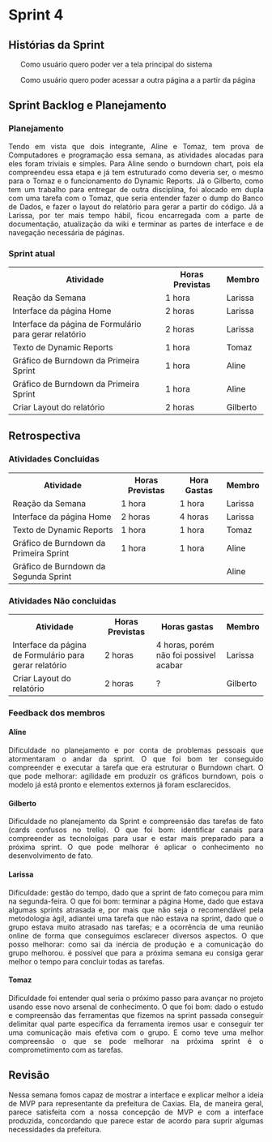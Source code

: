 <h1> Sprint 4 </h1>

<h2> Histórias da Sprint </h2>

<ul><p align="justify">Como usuário quero poder ver a tela principal do sistema</p></ul>
<ul> <p align="justify">Como usuário quero poder acessar a outra página a a partir da página</p></ul>

<h2> Sprint Backlog e Planejamento </h2>

<h3> Planejamento </h3>
<p align="justify">Tendo em vista que dois integrante, Aline e Tomaz, tem prova de Computadores e programação essa semana, as atividades alocadas para eles foram triviais e simples. Para Aline sendo o burndown chart, pois ela compreendeu essa etapa e já tem estruturado como deveria ser, o mesmo para o Tomaz e o funcionamento do Dynamic Reports. Já o Gilberto, como tem um trabalho para entregar de outra disciplina, foi alocado em dupla com uma tarefa com o Tomaz, que seria entender fazer o dump do Banco de Dados, e fazer o layout do relatório para gerar a partir do código.  Já a Larissa, por ter mais tempo hábil, ficou encarregada com a parte de documentação, atualização da wiki e terminar as partes de interface e de navegação necessária de páginas.</p>

<h3> Sprint atual </h3>
<table>
  <tr>
    <th> Atividade </th>
    <th> Horas Previstas </th>
    <th> Membro </th>
  </tr>
  <tr>
    <td> Reação da Semana </td>
    <td> 1 hora </td>
    <td> Larissa </td>
  </tr>
  <tr>
    <td> Interface da página Home </td>
    <td> 2 horas </td>
    <td> Larissa </td>
  </tr>
  <tr>
    <td> Interface da página de Formulário para gerar relatório </td>
    <td> 2 horas </td>
    <td> Larissa </td>
  </tr>
  <tr>
    <td> Texto de Dynamic Reports </td>
    <td> 1 hora </td>
    <td> Tomaz </td>
  </tr>
  <tr>
    <td> Gráfico de Burndown da Primeira Sprint </td>
    <td> 1 hora </td>
    <td> Aline </td>
  </tr>
  <tr>
    <td> Gráfico de Burndown da Primeira Sprint </td>
    <td> 1 hora </td>
    <td> Aline </td>
  </tr>
  <tr>
    <td> Criar Layout do relatório </td>
    <td> 2 horas </td>
    <td> Gilberto </td>
  </tr>
</table> 

<h2> Retrospectiva </h2>
<h3> Atividades Concluidas </h3>
<table>
  <tr>
    <th> Atividade </th>
    <th> Horas Previstas </th>
    <th> Hora Gastas </th>
    <th> Membro </th>
  </tr>
  <tr>
    <td> Reação da Semana </td>
    <td> 1 hora </td>
    <td> 1 hora </td>
    <td> Larissa </td>
  </tr>
  <tr>
    <td> Interface da página Home </td>
    <td> 2 horas </td>
    <td> 4 horas </td>
    <td> Larissa </td>
  </tr>
  <tr>
    <td> Texto de Dynamic Reports </td>
    <td> 1 hora </td>
    <td> 1 hora </td>
    <td> Tomaz </td>
  </tr>
  <tr>
    <td> Gráfico de Burndown da Primeira Sprint </td>
    <td> 1 hora </td>
    <td> 1 hora </td>
    <td> Aline </td>
  </tr>
  <tr>
    <td> Gráfico de Burndown da Segunda Sprint </td>
    <td> </td>
    <td> </td>
    <td> Aline </td>
  </tr>
</table> 

<h3> Atividades Não concluidas </h3>

<table>
  <tr>
    <th> Atividade </th>
    <th> Horas Previstas </th>
   	<th> Horas gastas </th>
    <th> Membro </th>
  </tr>
  <tr>
    <td> Interface da página de Formulário para gerar relatório </td>
    <td> 2 horas </td>
    <td> 4 horas, porém não foi possivel acabar </td>
    <td> Larissa </td>
  </tr>
  <tr>
    <td> Criar Layout do relatório </td>
    <td> 2 horas </td>
    <td> ? </td>
    <td> Gilberto </td>
  </tr>
</table> 

<h3> Feedback dos membros</h3>
<h4> Aline </h4>

<p align="justify">Dificuldade no planejamento e por conta de problemas pessoais que atormentaram o andar da sprint. O que foi bom ter conseguido compreender e executar a tarefa que era estruturar o Burndown chart. O que pode melhorar: agilidade em produzir os gráficos burndown, pois o modelo já está pronto e elementos externos já foram esclarecidos. </p>

<h4> Gilberto </h4>

<p align="justify">Dificuldade no planejamento da Sprint e compreensão das tarefas de fato (cards confusos no trello). O que foi bom: identificar canais para compreender as tecnoloigas para usar e estar mais preparado para a próxima sprint. O que pode melhorar é aplicar o conhecimento no desenvolvimento de fato.</p>

<h4> Larissa </h4>

<p align="justify">Dificuldade: gestão do tempo, dado que a sprint de fato começou para mim na segunda-feira. O que foi bom: terminar a página Home, dado que estava algumas sprints atrasada e, por mais que não seja o recomendável pela metodologia ágil, adiantei uma tarefa que não estava na sprint, dado que o grupo estava muito atrasado nas tarefas; e a ocorrência de uma reunião online de forma que conseguimos esclarecer diversos aspectos. O que posso melhorar: como sai da inércia de produção e a comunicação do grupo melhorou. é possível que para a próxima semana eu consiga gerar melhor o tempo para concluir todas as tarefas.</p>

<h4> Tomaz </h4>

<p align="justify">Dificuldade foi entender qual seria o próximo passo para avançar no projeto usando esse novo arsenal de conhecimento. O que foi bom: dado o estudo e compreensão das ferramentas que fizemos na sprint passada conseguir delimitar qual parte específica da ferramenta iremos usar e conseguir ter uma comunicação mais efetiva com o grupo. E como teve uma melhor compreensão o que se pode melhorar na próxima sprint é o comprometimento com as tarefas.</p>

<h2> Revisão </h2>
<p align="justify">Nessa semana fomos capaz de mostrar a interface e explicar melhor a ideia de MVP para representante da prefeitura de Caxias. Ela, de maneira geral, parece satisfeita com a nossa concepção de MVP e com a interface produzida, concordando que parece estar de acordo para suprir algumas necessidades da prefeitura.</p>

